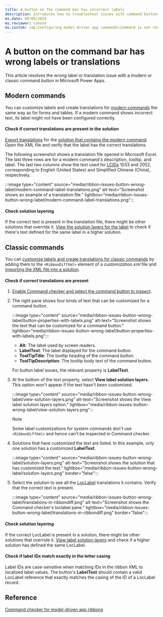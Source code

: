 ```yaml
---
title: A button on the command bar has incorrect labels
description: Introduces how to troubleshoot issues with command buttons not showing the correct label text in Microsoft Power Apps.
ms.date: 09/09/2024
ms.reviewer: tahoon
ms.custom: sap:Configuring model-driven app commands\Command is not shown or hidden as expected
---
```

# A button on the command bar has wrong labels or translations

This article resolves the wrong label or translation issue with a modern or classic command button in Microsoft Power Apps.

## Modern commands

You can customize labels and create translations for [modern commands](/power-apps/maker/model-driven-apps/use-command-designer) the same way as for forms and tables. If a modern command shows incorrect text, its label might not have been configured correctly.

#### Check if correct translations are present in the solution

[Export translations](/power-apps/maker/model-driven-apps/translate-localizable-text) for the [solution that contains the modern command](/power-apps/maker/model-driven-apps/manage-commands-in-solutions). Open the XML file and verify that the label has the correct translations.

The following screenshot shows a translation file opened in Microsoft Excel. The last three rows are for a modern command's description, tooltip, and label. The last two columns show the text used for [LCIDs](/power-platform/admin/language-collations#language-and-associated-collation-used-with-dataverse) 1033 and 2052, corresponding to English (United States) and Simplified Chinese (China), respectively.

:::image type="content" source="media/ribbon-issues-button-wrong-label/modern-command-label-translations.png" alt-text="Screenshot shows an example of a translation file." lightbox="media/ribbon-issues-button-wrong-label/modern-command-label-translations.png":::

#### Check solution layering

If the correct text is present in the translation file, there might be other solutions that override it. [View the solution layers for the label](/power-apps/maker/data-platform/solution-layers#view-the-solution-layers-for-a-component) to check if there's text defined for the same label in a higher solution.

## Classic commands

You can [customize labels and create translations for classic commands](/power-apps/developer/model-driven-apps/use-localized-labels-ribbons) by adding them to the `<RibbonDiffXml>` element of a *customization.xml* file and [importing the XML file into a solution](/power-apps/developer/model-driven-apps/export-prepare-edit-import-ribbon).

#### Check if correct translations are present

1. [Enable Command checker and select the command button to inspect](ribbon-issues.md#use-command-checker).
1. The right pane shows four kinds of text that can be customized for a command button.

    :::image type="content" source="media/ribbon-issues-button-wrong-label/button-properties-with-labels.png" alt-text="Screenshot shows the text that can be customized for a command button." lightbox="media/ribbon-issues-button-wrong-label/button-properties-with-labels.png":::

    - **Alt**: The label used by screen readers.
    - **LabelText**: The label displayed for the command button.
    - **ToolTipTitle**: The tooltip heading of the command button.
    - **ToolTipDescription**: The tooltip body text of the command button.

    For button label issues, the relevant property is **LabelText**.

1. At the bottom of the text property, select **View label solution layers**. This option won't appear if the text hasn't been customized.

    :::image type="content" source="media/ribbon-issues-button-wrong-label/view-solution-layers.png" alt-text="Screenshot shows the View label solution layers option." lightbox="media/ribbon-issues-button-wrong-label/view-solution-layers.png":::

    > [!NOTE]
    > Some label customizations for system commands don't use `<RibbonDiffXml>` and hence can't be inspected in Command checker.

1. Solutions that have customized the text are listed. In this example, only one solution has a customized **LabelText**.

    :::image type="content" source="media/ribbon-issues-button-wrong-label/solution-layers.png" alt-text="Screenshot shows the solution that has customized the text." lightbox="media/ribbon-issues-button-wrong-label/solution-layers.png" border="false":::

1. Select the solution to see all the [LocLabel](/power-apps/developer/model-driven-apps/use-localized-labels-ribbons#using-localized-labels) translations it contains. Verify that the correct text is present.

    :::image type="content" source="media/ribbon-issues-button-wrong-label/translations-in-ribbondiff.png" alt-text="Screenshot shows the Command checker's loclabel pane." lightbox="media/ribbon-issues-button-wrong-label/translations-in-ribbondiff.png" border="false":::

#### Check solution layering

If the correct LocLabel is present in a solution, there might be other solutions that override it. [View label solution layers](#check-if-correct-translations-are-present) and check if a higher solution has defined the same LocLabel.

#### Check if label IDs match exactly in the letter casing

Label IDs are case-sensitive when matching IDs in the ribbon XML to localized label values. The button's **LabelText** should contain a valid LocLabel reference that exactly matches the casing of the ID of a LocLabel record.

## Reference

[Command checker for model-driven app ribbons](https://powerapps.microsoft.com/blog/introducing-command-checker-for-model-app-ribbons/)
